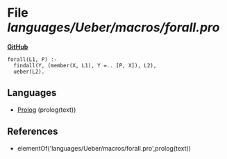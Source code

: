 # File _languages/Ueber/macros/forall.pro_
**[GitHub](https://github.com/softlang/yas/blob/master/languages/Ueber/macros/forall.pro)**
```
forall(L1, P) :-
  findall(Y, (member(X, L1), Y =.. [P, X]), L2),
  ueber(L2). 
```

## Languages
* [Prolog](../languages/Prolog.md) (prolog(text))

## References
* elementOf('languages/Ueber/macros/forall.pro',prolog(text))
